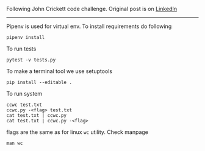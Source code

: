 Following John Crickett code challenge. Original post is on [LinkedIn](https://www.linkedin.com/pulse/coding-challenge-1-john-crickett%3FtrackingId=dE0jIZinRmmvvWUXWih5JQ%253D%253D/?trackingId=dE0jIZinRmmvvWUXWih5JQ%3D%3D)

---
Pipenv is used for virtual env. To install requirements do following
```
pipenv install
```
To run tests
```
pytest -v tests.py
```

To make a terminal tool we use setuptools
```
pip install --editable .
```

To run system
```
ccwc test.txt
ccwc.py -<flag> test.txt
cat test.txt | ccwc.py
cat test.txt | ccwc.py -<flag>
```

flags are the same as for linux `wc` utility. Check manpage
```
man wc
```

